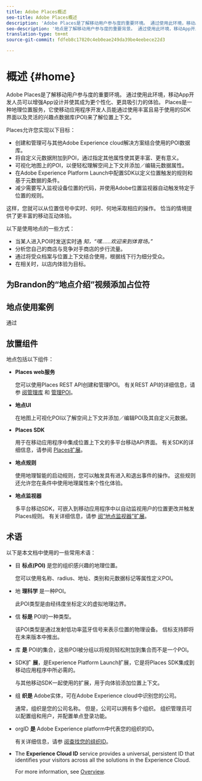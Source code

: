 ```yaml
---
title: Adobe Places概述
seo-title: Adobe Places概述
description: 'Adobe Places是了解移动用户参与度的重要环境。 通过使用此环境，移动App开发人员可以增强App设计并使其成为更个性化、更具吸引力的体验。 '
seo-description: '地点是了解移动用户参与度的重要背景。 通过使用此环境，移动App开发人员可以增强App设计并使其成为更个性化、更具吸引力的体验。 '
translation-type: tm+mt
source-git-commit: fdfeb8c17820c4eb0eae249da39be4eebece22d3

---
```



# 概述 {#home}

Adobe Places是了解移动用户参与度的重要环境。 通过使用此环境，移动App开发人员可以增强App设计并使其成为更个性化、更具吸引力的体验。 Places是一种地理位置服务，它使移动应用程序开发人员能通过使用丰富且易于使用的SDK界面以及灵活的兴趣点数据库(POI)来了解位置上下文。

Places允许您实现以下目标：

* 创建和管理可与其他Adobe Experience cloud解决方案结合使用的POI数据库。
* 将自定义元数据附加到POI，通过指定其他属性使其更丰富、更有意义。
* 可视化地图上的POI，以便轻松理解空间上下文并添加／编辑元数据属性。
* 在Adobe Experience Platform Launch中配置SDK以定义位置触发的规则和基于元数据的条件。
* 减少需要写入监视设备位置的代码，并使用Adobe位置监视器自动触发特定于位置的规则。

这样，您就可以从位置信号中实时、何时、何地采取相应的操作。 恰当的情境提供了更丰富的移动互动体验。

以下是使用地点的一些方式：

* 当某人进入POI时发送实时通 *知，“嘿……欢迎来到体育场。”*
* 分析您自己的商店与竞争对手商店的步行流量。
* 通过将受众档案与位置上下文结合使用，根据线下行为细分受众。
* 在相关时，以店内体验为目标。

## 为Brandon的“地点介绍”视频添加占位符

## 地点使用案例

通过

## 放置组件

地点包括以下组件：

* **Places web服务**

   您可以使用Places REST API创建和管理POI。 有关REST API的详细信息，请参 [阅管理库](/help/places-web-service-api/api-usage/manage-libraries/manage-libraries.md) 和 [管理POI](/help/places-web-service-api/api-usage/manage-pois/manage-pois.md)。

* **地点UI**

   在地图上可视化POI以了解空间上下文并添加／编辑POI及其自定义元数据。

* **Places SDK**

   用于在移动应用程序中集成位置上下文的多平台移动API界面。 有关SDK的详细信息，请参阅 [Places扩展](/help/places-ext-aep-sdks/places-extension/places-extension.md)。

* **地点规则**

   使用地理智能的启动规则，您可以触发具有进入和退出事件的操作。 这些规则还允许您在条件中使用地理属性来个性化体验。

* **地点监视器**

   多平台移动SDK，可嵌入到移动应用程序中以自动监视用户的位置更改并触发Places规则。 有关详细信息，请参 [阅“地点监视器”扩展](/help/places-ext-aep-sdks/places-monitor-extension/places-monitor-extension.md)。

## 术语

以下是本文档中使用的一些常用术语：

* 目 **标点(POI)** 是您的组织感兴趣的地理位置。

   您可以使用名称、radius、地址、类别和元数据标记等属性定义POI。

* 地 **理科学** 是一种POI。

   此POI类型是由经纬度坐标定义的虚拟地理边界。

* 信 **标是** POI的一种类型。

   该POI类型是通过发射低功率蓝牙信号来表示位置的物理设备。 信标支持即将在未来版本中推出。

* 库 **是** POI的集合，这些POI被分组以将规则轻松附加到集合而不是一个POI。

* SDK扩 **展**，是Experience Platform Launch扩展，它是将Places SDK集成到移动应用程序中所必需的。

   与其他移动SDK一起使用的扩展，用于向体验添加位置上下文。

* 组 **织是** Adobe实体，可在Adobe Experience cloud中识别您的公司。

   通常，组织是您的公司名称。 但是，公司可以拥有多个组织。 组织管理员可以配置组和用户，并配置单点登录功能。

* orgID **是** Adobe Experience platform中代表您的组织的ID。

   有关详细信息，请参 [阅查找您的组织ID](https://forums.adobe.com/thread/2339895)。

* The **Experience Cloud ID** service provides a universal, persistent ID that identifies your visitors across all the solutions in the Experience Cloud.

   For more information, see [Overview](https://docs.adobe.com/content/help/en/id-service/using/intro/overview.html).